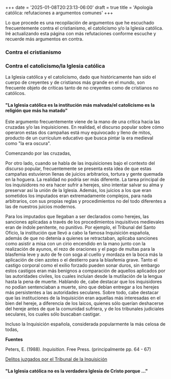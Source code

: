 +++
date = '2025-01-08T20:23:13-06:00'
draft = true
title = 'Apología católica: refutaciones a argumentos comunes'
+++

Lo que procede es una recopilación de argumentos que he escuchado frecuentemente contra el cristianismo, el catolicismo y/o la Iglesia católica. Iré actualizando esta página con más refutaciones conforme escuche y recuerde más argumentos en contra.

### Contra el cristianismo

### Contra el catolicismo/la Iglesia católica

La Iglesia católica y el catolicismo, dado que históricamente han sido el cuerpo de creyentes y de cristianos más grande en el mundo, son frecuente objeto de críticas tanto de no creyentes como de cristianos no católicos.

#### "La Iglesia católica es la institución más malvada/el catolicismo es la religión que más ha matado"

Este argumento frecuentemente viene de la mano de una crítica hacia las cruzadas y/o las inquisiciones. En realidad, el discurso popular sobre cómo operaron estas dos campañas está muy equivocado y lleno de mitos, producto de un currículum educativo que busca pintar la era medieval como "la era oscura".

Comenzando por las cruzadas, 

Por otro lado, cuando se habla de las inquisiciones bajo el contexto del discurso popular, frecuentemente se presenta esta idea de que estas campañas estuvieron llenas de juicios arbitrarios, tortura y gente quemada en la hoguera. La realidad no podría ser más diferente. La tarea principal de los inquisidores no era hacer sufrir a herejes, sino intentar salvar su alma y preservar así la unión de la Iglesia. Además, los juicios a los que eran sometidos los imputados eran extremadamente complejos, para nada arbitrarios, con sus propias reglas y procedimientos no del todo diferentes a las de nuestros juicios modernos. 

Para los imputados que llegaban a ser declarados como herejes, las sanciones aplicadas a través de los procedimientos inquisitivos medievales eran de índole penitente, no punitivo. Por ejemplo, el Tribunal del Santo Oficio, la institución que llevó a cabo la famosa Inquisición española, además de que no detenía a quienes se retractaban, aplicaba sanciones como asistir a misa con un cirio encendido en la mano junto con la realización de ayunos, el rezo de oraciones y el pago de multas para la blasfemia leve y auto de fe con soga al cuello y mordaza en la boca más la aplicación de cien azotes o el destierro para la blasfemia grave. Tanto el castigo corporal como el exilio forzado pueden sonar duros, sin embargo estos castigos eran más benignos a comparación de aquellos aplicados por las autoridades civiles, los cuales incluían desde la mutilación de la lengua hasta la pena de muerte. Hablando de, cabe destacar que los inquisidores no podían sentenciaban a muerte, sino que debían entregar a los herejes más persistentes a las autoridades seculares. Sobre todo, cabe destacar que las instituciones de la Inquisición eran aquellas más interesadas en el bien del hereje, a diferencia de los laicos, quienes sólo querían deshacerse del hereje antes de que la comunidad sufriera, y de los tribunales judiciales seculares, los cuales sólo buscaban castigar.

Incluso la Inquisición española, considerada popularmente la más celosa de todas, 

**Fuentes**

Peters, E. (1988). *Inquisition*. Free Press. (principalmente pp. 64 - 67)

[Delitos juzgados por el Tribunal de la Inquisición](https://www.congreso.gob.pe/Docs/participacion/museo/Inquisicion/files/delitos-juzgados1.pdf)


#### "La Iglesia católica no es la verdadera Iglesia de Cristo porque ..."
